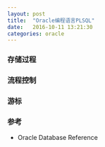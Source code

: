 ```yaml
---
layout: post
title:  "Oracle编程语言PLSQL"
date:   2016-10-11 13:21:30
categories: oracle
---
```


### 存储过程

### 流程控制

### 游标

### 参考
+ Oracle Database Reference